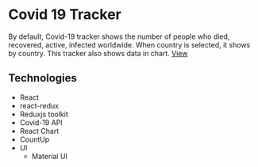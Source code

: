 # Covid 19 Tracker
  By default, Covid-19 tracker shows the number of people who died, recovered, active, infected worldwide. When country is selected, it shows by country. This tracker also shows data in chart.
  [View ](https://esra-corona.netlify.app/)

## Technologies
+ React
+ react-redux
+ Reduxjs toolkit
+ Covid-19 API
+ React Chart
+ CountUp
+ UI  
  + Material UI
  